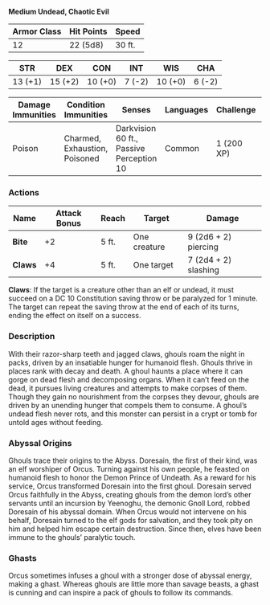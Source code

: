 **Medium Undead, Chaotic Evil**

| **Armor Class** | **Hit Points** | **Speed** |
|-----------------|----------------|-----------|
| 12              | 22 (5d8)       | 30 ft.    |

| **STR** | **DEX** | **CON** | **INT** | **WIS** | **CHA** |
|---------|---------|---------|---------|---------|---------|
| 13 (+1) | 15 (+2) | 10 (+0) | 7 (-2)  | 10 (+0) | 6 (-2)  |

| **Damage Immunities** | **Condition Immunities** | **Senses**                  | **Languages** | **Challenge** | **Proficiency Bonus** |
|-----------------------|---------------------------|-----------------------------|---------------|---------------|-----------------------|
| Poison                | Charmed, Exhaustion, Poisoned | Darkvision 60 ft., Passive Perception 10 | Common        | 1 (200 XP)    | +2                    |

### Actions

| **Name** | **Attack Bonus** | **Reach** | **Target** | **Damage** |
|----------|------------------|-----------|------------|------------|
| **Bite** | +2               | 5 ft.     | One creature | 9 (2d6 + 2) piercing |
| **Claws** | +4               | 5 ft.     | One target  | 7 (2d4 + 2) slashing |

**Claws**: If the target is a creature other than an elf or undead, it must succeed on a DC 10 Constitution saving throw or be paralyzed for 1 minute. The target can repeat the saving throw at the end of each of its turns, ending the effect on itself on a success.

### Description

With their razor-sharp teeth and jagged claws, ghouls roam the night in packs, driven by an insatiable hunger for humanoid flesh. Ghouls thrive in places rank with decay and death. A ghoul haunts a place where it can gorge on dead flesh and decomposing organs. When it can’t feed on the dead, it pursues living creatures and attempts to make corpses of them. Though they gain no nourishment from the corpses they devour, ghouls are driven by an unending hunger that compels them to consume. A ghoul’s undead flesh never rots, and this monster can persist in a crypt or tomb for untold ages without feeding.

### Abyssal Origins

Ghouls trace their origins to the Abyss. Doresain, the first of their kind, was an elf worshiper of Orcus. Turning against his own people, he feasted on humanoid flesh to honor the Demon Prince of Undeath. As a reward for his service, Orcus transformed Doresain into the first ghoul. Doresain served Orcus faithfully in the Abyss, creating ghouls from the demon lord’s other servants until an incursion by Yeenoghu, the demonic Gnoll Lord, robbed Doresain of his abyssal domain. When Orcus would not intervene on his behalf, Doresain turned to the elf gods for salvation, and they took pity on him and helped him escape certain destruction. Since then, elves have been immune to the ghouls’ paralytic touch.

### Ghasts

Orcus sometimes infuses a ghoul with a stronger dose of abyssal energy, making a ghast. Whereas ghouls are little more than savage beasts, a ghast is cunning and can inspire a pack of ghouls to follow its commands.
